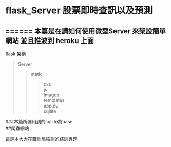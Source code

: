 # flask_Server 股票即時查訊以及預測
======
本篇是在講如何使用微型Server 來架設簡單網站 並且推波到 heroku 上面<br>
---------
flask 架構<br>

>Server
>>static <br>
>>>css<br>
>>>js<br>
>>>images<br>
>>templates<br> 
>>app.py <br>
>>sqllite<br>




###本篇所運用到的sqllite為base<br>
##爬蟲網站<br>



這是本大大在職訓局結訓的結訓專題
